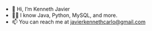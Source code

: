 - 👋 Hi, I’m Kenneth Javier
- 🧑‍💻 I know Java, Python, MySQL, and more.
- 📫 You can reach me at javierkennethcarlo@gmail.com

<!---
kennjavier/kennjavier is a ✨ special ✨ repository because its `README.md` (this file) appears on your GitHub profile.
You can click the Preview link to take a look at your changes.
--->

